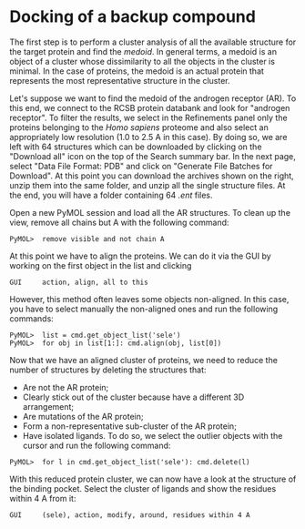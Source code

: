 # Docking of a backup compound

The first step is to perform a cluster analysis of all the available structure for the target protein and find the *medoid*. In general terms, a medoid is an object of a cluster whose dissimilarity to all the objects in the cluster is minimal. In the case of proteins, the medoid is an actual protein that represents the most representative structure in the cluster.

Let's suppose we want to find the medoid of the androgen receptor (AR). To this end, we connect to the RCSB protein databank and look for "androgen receptor". To filter the results, we select in the Refinements panel only the proteins belonging to the *Homo sapiens* proteome and also select an appropriately low resolution (1.0 to 2.5 A in this case). By doing so, we are left with 64 structures which can be downloaded by clicking on the "Download all" icon on the top of the Search summary bar. In the next page, select "Data File Format: PDB" and click on "Generate File Batches for Download". At this point you can download the archives shown on the right, unzip them into the same folder, and unzip all the single structure files. At the end, you will have a folder containing 64 *.ent* files.

Open a new PyMOL session and load all the AR structures. To clean up the view, remove all chains but A with the following command:
```
PyMOL>  remove visible and not chain A
```
At this point we have to align the proteins. We can do it via the GUI by working on the first object in the list and clicking
```
GUI     action, align, all to this
```
However, this method often leaves some objects non-aligned. In this case, you have to select manually the non-aligned ones and run the following commands:
```
PyMOL>  list = cmd.get_object_list('sele')
PyMOL>  for obj in list[1:]: cmd.align(obj, list[0])
```
Now that we have an aligned cluster of proteins, we need to reduce the number of structures by deleting the structures that:
 - Are not the AR protein;
 - Clearly stick out of the cluster because have a different 3D arrangement;
 - Are mutations of the AR protein;
 - Form a non-representative sub-cluster of the AR protein;
 - Have isolated ligands.
To do so, we select the outlier objects with the cursor and run the following command:
```
PyMOL>  for l in cmd.get_object_list('sele'): cmd.delete(l)
```
With this reduced protein cluster, we can now have a look at the structure of the binding pocket. Select the cluster of ligands and show the residues within 4 A from it:
```
GUI     (sele), action, modify, around, residues within 4 A
```
